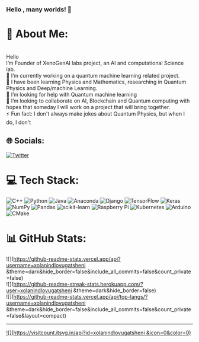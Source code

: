 ### Hello , many worlds! 👋

<!--
**xolanindlovugatsheni/xolanindlovugatsheni** is a ✨ _special_ ✨ repository because its `README.md` (this file) appears on your GitHub profile.

Here are some ideas to get you started:

- 🔭 I’m currently working on ...
- 🌱 I’m currently learning ...
- 👯 I’m looking to collaborate on ...
- 🤔 I’m looking for help with ...
- 💬 Ask me about ...
- 📫 How to reach me: ...
- 😄 Pronouns: ...
- ⚡ Fun fact: ...
-->
# 💫 About Me:
<br>Hello<br>     l’m Founder of XenoGenAI labs project, an AI and computational Science lab.<br>🔭 I’m currently working on a quantum machine learning related project.<br>🌱 I have been  learning Physics and Mathematics, researching in Quantum Physics and Deep/machine Learning.<br>🤝 I’m looking for help with Quantum machine learning<br>👯 I’m looking to collaborate on  AI, Blockchain and Quantum computing with hopes that someday I will work on a project that will bring together.<br>⚡ Fun fact: I don't always make jokes about Quantum Physics, but when I do, I don't


## 🌐 Socials:
[![Twitter](https://img.shields.io/badge/Twitter-%231DA1F2.svg?logo=Twitter&logoColor=white)](https://twitter.com/@gatshXolani) 

# 💻 Tech Stack:
![C++](https://img.shields.io/badge/c++-%2300599C.svg?style=for-the-badge&logo=c%2B%2B&logoColor=white) ![Python](https://img.shields.io/badge/python-3670A0?style=for-the-badge&logo=python&logoColor=ffdd54) ![Java](https://img.shields.io/badge/java-%23ED8B00.svg?style=for-the-badge&logo=java&logoColor=white) ![Anaconda](https://img.shields.io/badge/Anaconda-%2344A833.svg?style=for-the-badge&logo=anaconda&logoColor=white) ![Django](https://img.shields.io/badge/django-%23092E20.svg?style=for-the-badge&logo=django&logoColor=white) ![TensorFlow](https://img.shields.io/badge/TensorFlow-%23FF6F00.svg?style=for-the-badge&logo=TensorFlow&logoColor=white) ![Keras](https://img.shields.io/badge/Keras-%23D00000.svg?style=for-the-badge&logo=Keras&logoColor=white) ![NumPy](https://img.shields.io/badge/numpy-%23013243.svg?style=for-the-badge&logo=numpy&logoColor=white) ![Pandas](https://img.shields.io/badge/pandas-%23150458.svg?style=for-the-badge&logo=pandas&logoColor=white) ![scikit-learn](https://img.shields.io/badge/scikit--learn-%23F7931E.svg?style=for-the-badge&logo=scikit-learn&logoColor=white) ![Raspberry Pi](https://img.shields.io/badge/-RaspberryPi-C51A4A?style=for-the-badge&logo=Raspberry-Pi) ![Kubernetes](https://img.shields.io/badge/kubernetes-%23326ce5.svg?style=for-the-badge&logo=kubernetes&logoColor=white) ![Arduino](https://img.shields.io/badge/-Arduino-00979D?style=for-the-badge&logo=Arduino&logoColor=white) ![CMake](https://img.shields.io/badge/CMake-%23008FBA.svg?style=for-the-badge&logo=cmake&logoColor=white)
# 📊 GitHub Stats:
![](https://github-readme-stats.vercel.app/api?username=xolanindlovugatsheni  &theme=dark&hide_border=false&include_all_commits=false&count_private=false)<br/>
![](https://github-readme-streak-stats.herokuapp.com/?user=xolanindlovugatsheni  &theme=dark&hide_border=false)<br/>
![](https://github-readme-stats.vercel.app/api/top-langs/?username=xolanindlovugatsheni  &theme=dark&hide_border=false&include_all_commits=false&count_private=false&layout=compact)

---
[![](https://visitcount.itsvg.in/api?id=xolanindlovugatsheni  &icon=0&color=0)](https://visitcount.itsvg.in)
